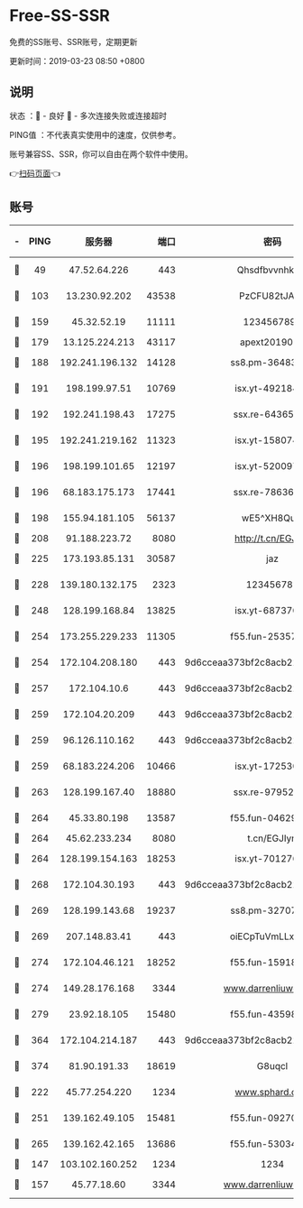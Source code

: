 # Free-SS-SSR

免费的SS账号、SSR账号，定期更新

更新时间：2019-03-23 08:50 +0800

## 说明

状态     ：🙂 - 良好 🙁 - 多次连接失败或连接超时

PING值   ：不代表真实使用中的速度，仅供参考。

账号兼容SS、SSR，你可以自由在两个软件中使用。

👉[扫码页面](https://liesauer.github.io/Free-SS-SSR/)👈

## 账号

|-|PING|服务器|端口|密码|加密方式|区域|
|:----:|:----:|:-----:|-----:|:----:|:----:|:----:|
|🙂|49|47.52.64.226|443|Qhsdfbvvnhkm1|aes-256-cfb|HK|
|🙂|103|13.230.92.202|43538|PzCFU82tJAdZ|aes-256-cfb|JP|
|🙂|159|45.32.52.19|11111|1234567890|aes-256-cfb|JP|
|🙂|179|13.125.224.213|43117|apext2019005|chacha20|KR|
|🙂|188|192.241.196.132|14128|ss8.pm-36483349|aes-256-cfb|US|
|🙂|191|198.199.97.51|10769|isx.yt-49218470|aes-256-cfb|US|
|🙂|192|192.241.198.43|17275|ssx.re-64365080|aes-256-cfb|US|
|🙂|195|192.241.219.162|11323|isx.yt-15807466|aes-256-cfb|US|
|🙂|196|198.199.101.65|12197|isx.yt-52009789|aes-256-cfb|US|
|🙂|196|68.183.175.173|17441|ssx.re-78636175|aes-256-cfb|US|
|🙂|198|155.94.181.105|56137|wE5^XH8Quw|aes-256-cfb|US|
|🙂|208|91.188.223.72|8080|http://t.cn/EGJIyrl|rc4-md5|RU|
|🙂|225|173.193.85.131|30587|jaz|aes-256-cfb|US|
|🙂|228|139.180.132.175|2323|123456789|aes-256-cfb|SG|
|🙂|248|128.199.168.84|13825|isx.yt-68737074|aes-256-cfb|SG|
|🙂|254|173.255.229.233|11305|f55.fun-25357616|aes-256-cfb|US|
|🙂|254|172.104.208.180|443|9d6cceaa373bf2c8acb22e60b6a58be6|aes-256-cfb|US|
|🙂|257|172.104.10.6|443|9d6cceaa373bf2c8acb22e60b6a58be6|aes-256-cfb|US|
|🙂|259|172.104.20.209|443|9d6cceaa373bf2c8acb22e60b6a58be6|aes-256-cfb|US|
|🙂|259|96.126.110.162|443|9d6cceaa373bf2c8acb22e60b6a58be6|aes-256-cfb|US|
|🙂|259|68.183.224.206|10466|isx.yt-17253007|aes-256-cfb|SG|
|🙂|263|128.199.167.40|18880|ssx.re-97952522|aes-256-cfb|SG|
|🙂|264|45.33.80.198|13587|f55.fun-04629140|aes-256-cfb|US|
|🙂|264|45.62.233.234|8080|t.cn/EGJIyrl|rc4-md5|CA|
|🙂|264|128.199.154.163|18253|isx.yt-70127689|aes-256-cfb|SG|
|🙂|268|172.104.30.193|443|9d6cceaa373bf2c8acb22e60b6a58be6|aes-256-cfb|US|
|🙂|269|128.199.143.68|19237|ss8.pm-32707172|aes-256-cfb|SG|
|🙂|269|207.148.83.41|443|oiECpTuVmLLxk4Ts|aes-256-cfb|AU|
|🙂|274|172.104.46.121|18252|f55.fun-15918908|aes-256-cfb|SG|
|🙂|274|149.28.176.168|3344|www.darrenliuwei.com|aes-256-cfb|AU|
|🙂|279|23.92.18.105|15480|f55.fun-43598783|aes-256-cfb|US|
|🙂|364|172.104.214.187|443|9d6cceaa373bf2c8acb22e60b6a58be6|aes-256-cfb|US|
|🙂|374|81.90.191.33|18619|G8uqcl|aes-256-cfb|US|
|🙂|222|45.77.254.220|1234|www.sphard.com|aes-256-cfb|SG|
|🙂|251|139.162.49.105|15481|f55.fun-09270327|aes-256-cfb|SG|
|🙂|265|139.162.42.165|13686|f55.fun-53034739|aes-256-cfb|SG|
|🙁|147|103.102.160.252|1234|1234|rc4-md5|JP|
|🙁|157|45.77.18.60|3344|www.darrenliuwei.com|aes-256-cfb|JP|
